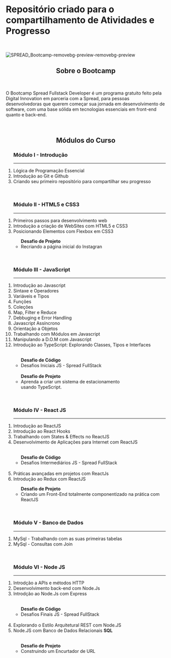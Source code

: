 
<h1> Repositório criado para o compartilhamento de Atividades e Progresso</h1>
<br>


![SPREAD_Bootcamp-removebg-preview-removebg-preview](https://user-images.githubusercontent.com/74883711/173970142-5a3b34c2-e993-4acc-9953-ad4281a432e2.png)
<br>

<div align="center">
<h2> Sobre o Bootcamp </h2>
</div>
<br>
<p>
 O Bootcamp Spread Fullstack Developer é um programa gratuito feito pela Digital Innovation em parceria com a Spread, para pessoas desenvolvedoras que querem começar sua jornada em desenvolvimento de software, com uma base sólida em tecnologias essenciais em front-end quanto e back-end.
</p>
<br>

<div align="center">
<h2> Módulos do Curso </h2>
</div>

<ol>
 <h3>Módulo I - Introdução</h3>
 <hr>
 <li>Lógica de Programação Essencial</li>
 <li>Introdução ao Git e Github</li>
 <li>Criando seu primeiro repositório para compartilhar seu progresso</li>
</ol>
 <br>
<ol>
 <h3>Módulo II - HTML5 e CSS3</h3>
 <hr>
 <li>Primeiros passos para desenvolvimento web</li>
 <li>Introdução a criação de WebSites com HTML5 e CSS3</li>
 <li>Posicionando Elementos com Flexbox em CSS3</li>
 <ul>
  <span><strong>Desafio de Projeto</strong></span>
  <li>Recriando a página inicial do Instagran</li>
 </ul>
 </ol>
 <br>
 <ol>
 <h3>Módulo III - JavaScript</h3>
 <hr>
 <li>Introdução ao Javascript</li>
 <li>Sintaxe e Operadores</li>
 <li>Variáveis e Tipos</li>
 <li>Funções</li>
 <li>Coleções</li>
 <li>Map, Filter e Reduce</li>
 <li>Debbuging e Error Handling</li>
 <li>Javascript Assíncrono</li>
 <li>Orientação a Objetos</li>
 <li>Trabalhando com Módulos em Javascript</li>
 <li>Manipulando a D.O.M com Javascript</li>
 <li>Introdução ao TypeScript: Explorando Classes, Tipos e Interfaces</li>
 <br>
<ul>
 <span><strong>Desafio de Código</strong><span>
  <li>Desafios Iniciais JS - Spread FullStack</li>
  <br>
  <span><strong>Desafio de Projeto</strong><span>
  <li>
   Aprenda a criar um sistema de estacionamento <br>
   usando TypeScript.
  </li>
</ul>
</ol>
<br>
<ol>
 <h3>Módulo IV - React JS</h3>
 <hr>
 <li>Introdução ao ReactJS</li>
 <li>Introdução ao React Hooks</li>
 <li>
   Trabalhando com States & Effects no ReactJS
 </li>
 <li>Desenvolvimento de Aplicações para Internet com ReactJS</li>
<br>
<ul>
 <span><strong>Desafio de Código</strong></span>
 <li>Desafios Intermediários JS - Spread FullStack</li>
</ul>
<br>
 <li>Práticas avançadas em projetos com ReactJs</li>
 <li>Introdução ao Redux com ReactJS</li>
<ul>
 <span><strong>Desafio de Projeto</strong></span>
 <li>Criando um Front-End totalmente componentizado na prática com ReactJS</li>
</ul>
</ol>
<br>
<ol>
 <h3>Módulo V - Banco de Dados</h3>
 <hr>
 <li>MySql - Trabalhando com as suas primeiras tabelas</li>
 <li>MySql - Consultas com Join</li>
</ol>
<br>
<ol>
 <h3>Módulo VI - Node JS</h3>
 <hr>
 <li>Introdção a APIs e métodos HTTP</li>
 <li>Desenvolvimento back-end com Node.Js</li>
 <li>Introdção ao Node.Js com Express</li>
 <br>
<ul>
 <span><strong>Desafio de Código</strong></span>
 <li>Desafios Finais JS - Spread FullStack</li>
</ul>
<br>
 <li>Explorando o Estilo Arquitetural REST com Node.JS</li>
 <li>Node.JS com Banco de Dados Relacionais <strong>SQL</strong></li>
 <br>
 <ul>
 <span><strong>Desafio de Projeto</strong></span>
 <li>Construindo um Encurtador de URL</li>
</ul>
</ol>
<br>
  
  

